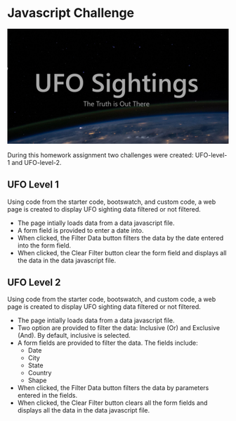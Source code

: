 # Javascript Challenge

![Page Banner](/UFO-level-1/static/images/ufo_truth.png)

During this homework assignment two challenges were created: UFO-level-1 and UFO-level-2.

## UFO Level 1
Using code from the starter code, bootswatch, and custom code, a web page is created to display UFO sighting data filtered or not filtered.
*   The page intially loads data from a data javascript file.
*   A form field is provided to enter a date into.
*   When clicked, the Filter Data button filters the data by the date entered into the form field.
*   When clicked, the Clear Filter button clear the form field and displays all the data in the data javascript file.

## UFO Level 2
Using code from the starter code, bootswatch, and custom code, a web page is created to display UFO sighting data  filtered or not filtered.
*   The page intially loads data from a data javascript file.
*   Two option are provided to filter the data: Inclusive (Or) and Exclusive (And).  By default, inclusive is selected.
*   A form fields are provided to filter the data.  The fields include:
    *   Date
    *   City
    *   State
    *   Country
    *   Shape
*   When clicked, the Filter Data button filters the data by parameters entered in the fields.
*   When clicked, the Clear Filter button clears all the form fields and displays all the data in the data javascript file.


